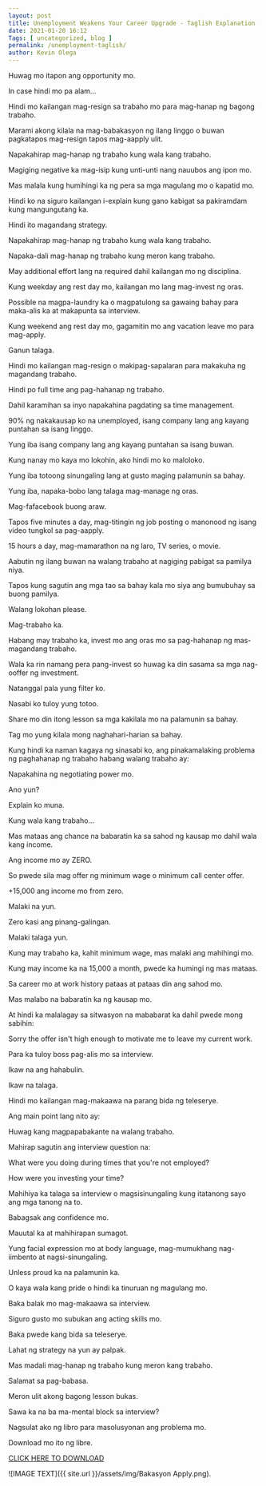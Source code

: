 ```yaml
--- 
layout: post 
title: Unemployment Weakens Your Career Upgrade - Taglish Explanation
date: 2021-01-20 16:12
Tags: [ uncategorized, blog ]
permalink: /unemployment-taglish/ 
author: Kevin Olega 
--- 
```

Huwag mo itapon ang opportunity mo.

In case hindi mo pa alam...

Hindi mo kailangan mag-resign sa trabaho mo para mag-hanap ng bagong trabaho.

Marami akong kilala na mag-babakasyon ng ilang linggo o buwan pagkatapos mag-resign tapos mag-aapply ulit.

Napakahirap mag-hanap ng trabaho kung wala kang trabaho.

Magiging negative ka mag-isip kung unti-unti nang nauubos ang ipon mo.

Mas malala kung humihingi ka ng pera sa mga magulang mo o kapatid mo.

Hindi ko na siguro kailangan i-explain kung gano kabigat sa pakiramdam kung mangungutang ka.

Hindi ito magandang strategy.

Napakahirap mag-hanap ng trabaho kung wala kang trabaho.

Napaka-dali mag-hanap ng trabaho kung meron kang trabaho.

May additional effort lang na required dahil kailangan mo ng disciplina.

Kung weekday ang rest day mo, kailangan mo lang mag-invest ng oras.

Possible na magpa-laundry ka o magpatulong sa gawaing bahay para maka-alis ka at makapunta sa interview.

Kung weekend ang rest day mo, gagamitin mo ang vacation leave mo para mag-apply.

Ganun talaga.

Hindi mo kailangan mag-resign o makipag-sapalaran para makakuha ng magandang trabaho.

Hindi po full time ang pag-hahanap ng trabaho.

Dahil karamihan sa inyo napakahina pagdating sa time management.

90% ng nakakausap ko na unemployed, isang company lang ang kayang puntahan sa isang linggo.

Yung iba isang company lang ang kayang puntahan sa isang buwan.

Kung nanay mo kaya mo lokohin, ako hindi mo ko maloloko.

Yung iba totoong sinungaling lang at gusto maging palamunin sa bahay.

Yung iba, napaka-bobo lang talaga mag-manage ng oras.

Mag-fafacebook buong araw.

Tapos five minutes a day, mag-titingin ng job posting o manonood ng isang video tungkol sa pag-aapply.

15 hours a day, mag-mamarathon na ng laro, TV series, o movie.

Aabutin ng ilang buwan na walang trabaho at nagiging pabigat sa pamilya niya.

Tapos kung sagutin ang mga tao sa bahay kala mo siya ang bumubuhay sa buong pamilya.

Walang lokohan please.

Mag-trabaho ka.

Habang may trabaho ka, invest mo ang oras mo sa pag-hahanap ng mas-magandang trabaho.

Wala ka rin namang pera pang-invest so huwag ka din sasama sa mga nag-ooffer ng investment.

Natanggal pala yung filter ko.

Nasabi ko tuloy yung totoo.

Share mo din itong lesson sa mga kakilala mo na palamunin sa bahay.

Tag mo yung kilala mong naghahari-harian sa bahay.

Kung hindi ka naman kagaya ng sinasabi ko, ang pinakamalaking problema ng paghahanap ng trabaho habang walang trabaho ay:

Napakahina ng negotiating power mo.

Ano yun? 

Explain ko muna.

Kung wala kang trabaho...

Mas mataas ang chance na babaratin ka sa sahod ng kausap mo dahil wala kang income.

Ang income mo ay ZERO.

So pwede sila mag offer ng minimum wage o minimum call center offer.

+15,000 ang income mo from zero.

Malaki na yun.

Zero kasi ang pinang-galingan.

Malaki talaga yun.

Kung may trabaho ka, kahit minimum wage, mas malaki ang mahihingi mo.

Kung may income ka na 15,000 a month, pwede ka humingi ng mas mataas.

Sa career mo at work history pataas at pataas din ang sahod mo.

Mas malabo na babaratin ka ng kausap mo.

At hindi ka malalagay sa sitwasyon na mababarat ka dahil pwede mong sabihin:

Sorry the offer isn't high enough to motivate me to leave my current work.

Para ka tuloy boss pag-alis mo sa interview.

Ikaw na ang hahabulin.

Ikaw na talaga.

Hindi mo kailangan mag-makaawa na parang bida ng teleserye.

Ang main point lang nito ay:

Huwag kang magpapabakante na walang trabaho.

Mahirap sagutin ang interview question na:

What were you doing during times that you're not employed?

How were you investing your time?

Mahihiya ka talaga sa interview o magsisinungaling kung itatanong sayo ang mga tanong na to.

Babagsak ang confidence mo.

Mauutal ka at mahihirapan sumagot.

Yung facial expression mo at body language, mag-mumukhang nag-iimbento at nagsi-sinungaling.

Unless proud ka na palamunin ka.

O kaya wala kang pride o hindi ka tinuruan ng magulang mo.

Baka balak mo mag-makaawa sa interview.

Siguro gusto mo subukan ang acting skills mo.

Baka pwede kang bida sa teleserye.

Lahat ng strategy na yun ay palpak.

Mas madali mag-hanap ng trabaho kung meron kang trabaho.

Salamat sa pag-babasa.

Meron ulit akong bagong lesson bukas.

Sawa ka na ba ma-mental block sa interview?

Nagsulat ako ng libro para masolusyonan ang problema mo.

Download mo ito ng libre.

[CLICK HERE TO DOWNLOAD](https://forms.gle/HotJzsECvJ8jHhGJ9)


![IMAGE TEXT]({{ site.url }}/assets/img/Bakasyon Apply.png).
